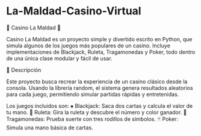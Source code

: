 # La-Maldad-Casino-Virtual
🎰 Casino La Maldad 🎲

Casino La Maldad es un proyecto simple y divertido escrito en Python, que simula algunos de los juegos más populares de un casino.
Incluye implementaciones de Blackjack, Ruleta, Tragamonedas y Poker, todo dentro de una única clase modular y fácil de usar.

 🧠 Descripción

Este proyecto busca recrear la experiencia de un casino clásico desde la consola.
Usando la librería random, el sistema genera resultados aleatorios para cada juego, permitiendo simular partidas rápidas y entretenidas.

Los juegos incluidos son:
♠ Blackjack: Saca dos cartas y calcula el valor de tu mano.
 🎯 Ruleta: Gira la ruleta y descubre el número y color ganador.
 🍒 Tragamonedas: Prueba suerte con tres rodillos de símbolos.
 🃏 Poker: Simula una mano básica de cartas.
